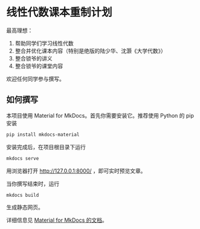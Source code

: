 # 线性代数课本重制计划

最高理想：

1. 帮助同学们学习线性代数
2. 整合并优化课本内容（特别是绝版的陆少华、沈灏《大学代数》）
3. 整合锁爷的讲义
4. 整合锁爷的课堂内容

欢迎任何同学参与撰写。

## 如何撰写

本项目使用 Material for MkDocs。首先你需要安装它。推荐使用 Python 的 pip 安装

```bash
pip install mkdocs-material
```

安装完成后，在项目根目录下运行

```bash
mkdocs serve
```

用浏览器打开 http://127.0.0.1:8000/ ，即可实时预览文章。

当你撰写结束时，运行

```bash
mkdocs build
```

生成静态网页。

详细信息见 [Material for MkDocs 的文档](https://squidfunk.github.io/mkdocs-material/getting-started/)。